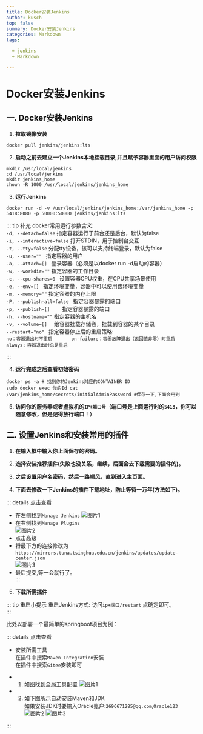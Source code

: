 ```yaml
---
title: Docker安装Jenkins
author: kusch
top: false
summary: Docker安装Jenkins
categories: Markdown
tags:

  + jenkins
  + Markdown

---
```


# Docker安装Jenkins

## 一. Docker安装Jenkins

1. **拉取镜像安装**

``` shell
docker pull jenkins/jenkins:lts
```

2. **启动之前去建立一个Jenkins本地挂载目录,并且赋予容器里面的用户访问权限**

``` shell
mkdir /usr/local/jenkins
cd /usr/local/jenkins
mkdir jenkins_home
chown -R 1000 /usr/local/jenkins/jenkins_home
```

3. **运行Jenkins**

``` shell
docker run -d -v /usr/local/jenkins/jenkins_home:/var/jenkins_home -p 5418:8080 -p 50000:50000 jenkins/jenkins:lts
```

::: tip 补充
docker常用运行参数含义:  
`-d, --detach=false` 指定容器运行于前台还是后台，默认为false     
`-i, --interactive=false` 打开STDIN，用于控制台交互    
`-t, --tty=false` 分配tty设备，该可以支持终端登录，默认为false  
`-u, --user="" ` 指定容器的用户    
`-a, --attach=[] ` 登录容器（必须是以docker run -d启动的容器）  
`-w, --workdir=""` 指定容器的工作目录     
`-c, --cpu-shares=0 ` 设置容器CPU权重，在CPU共享场景使用      
`-e, --env=[] ` 指定环境变量，容器中可以使用该环境变量      
`-m, --memory=""` 指定容器的内存上限      
`-P, --publish-all=false ` 指定容器暴露的端口      
`-p, --publish=[]    ` 指定容器暴露的端口     
`-h, --hostname=""` 指定容器的主机名      
`-v, --volume=[]  ` 给容器挂载存储卷，挂载到容器的某个目录      
`--restart="no" ` 指定容器停止后的重启策略:    
`no：容器退出时不重启      
on-failure：容器故障退出（返回值非零）时重启     
always：容器退出时总是重启`

:::

4. **运行完成之后查看初始密码**

``` shell
docker ps -a # 找到你的Jenkins对应的CONTAINER ID
sudo docker exec 你的Id cat /var/jenkins_home/secrets/initialAdminPassword #保存一下,下面会用到
```

5. **访问你的服务器或者虚拟机的`IP+端口号`（端口号是上面运行时的`5418`，你可以随意修改，但是记得放行端口！）**

## 二. 设置Jenkins和安装常用的插件

1. **在输入框中输入你上面保存的密码。**

2. **选择安装推荐插件(失败也没关系，继续，后面会去下载需要的插件的)。**

3. **之后设置用户名密码，然后一路顺风，直到进入主页面。**

4. **下面去修改一下Jenkins的插件下载地址，防止等待一万年(方法如下)。**

::: details 点击查看
- 在左侧找到`Manage Jenkins` 
![图片1](https://doc-kush-1302134273.cos.ap-nanjing.myqcloud.com/jenkins1.png)
- 在右侧找到`Manage Plugins`  
![图片2](https://doc-kush-1302134273.cos.ap-nanjing.myqcloud.com/jenkins2.png)
- 点击高级 
- 将最下方的连接修改为`https://mirrors.tuna.tsinghua.edu.cn/jenkins/updates/update-center.json`  
![图片3](https://doc-kush-1302134273.cos.ap-nanjing.myqcloud.com/jenkins3.png)
- 最后提交,等一会就行了。  
:::

5. **下载所需插件**

::: tip 重启小提示
重启Jenkins方式: 访问`ip+端口/restart` 点确定即可。  
:::

此处以部署一个最简单的springboot项目为例：

::: details 点击查看
- 安装所需工具  
在插件中搜索`Maven Integration`安装  
在插件中搜索`Gitee`安装即可

- 1. 如图找到全局工具配置
![图片1](https://doc-kush-1302134273.cos.ap-nanjing.myqcloud.com/jenkins4.png)

- 2. 如下图所示自动安装Maven和JDK  
如果安装JDK时要输入Oracle账户:`2696671285@qq.com`,`Oracle123`  
![图片2](https://doc-kush-1302134273.cos.ap-nanjing.myqcloud.com/jenkins6.png)
![图片3](https://doc-kush-1302134273.cos.ap-nanjing.myqcloud.com/jenkins5.png)

:::